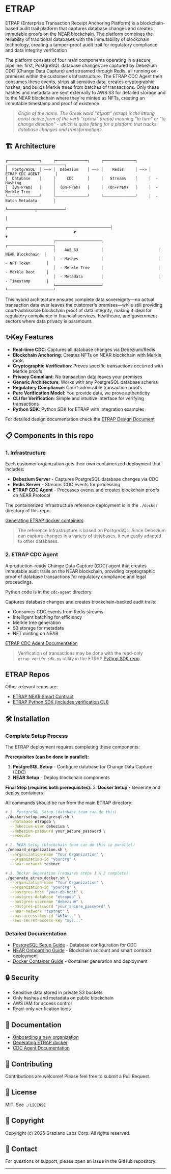 # ETRAP

ETRAP (Enterprise Transaction Receipt Anchoring Platform) is a blockchain-based audit trail platform 
that captures database changes and creates immutable proofs on the NEAR blockchain. The platform 
combines the reliability of traditional databases with the immutability of blockchain technology, 
creating a tamper-proof audit trail for regulatory compliance and data integrity verification

The platform consists of four main components operating in a secure pipeline: first, PostgreSQL database changes are captured by Debezium CDC (Change Data Capture) and streamed through Redis, all running on-premises within the customer's infrastructure. The ETRAP CDC Agent then consumes these events, strips all sensitive data, creates cryptographic hashes, and builds Merkle trees from batches of transactions. Only these hashes and metadata are sent externally to AWS S3 for detailed storage and to the NEAR blockchain where they're minted as NFTs, creating an immutable timestamp and proof of existence. 

> *Origin of the name. The Greek word "έτραπ" (etrap) is the strong aorist active form of the verb "τρέπω" (trepo) meaning "to turn" or "to change direction" - which is quite fitting for a platform that tracks database changes and transformations.*

## 🏗️ Architecture
```
┌──────────────┐     ┌──────────────┐     ┌──────────────┐     ┌─────────────────────────┐
│  PostgreSQL  │ ──> │  Debezium    │ ──> │    Redis     │ ──> │   ETRAP CDC AGENT       │
│  Database    │     │     CDC      │     │   Streams    │     │  - Hashing              │
│  (On-Prem)   │     │  (On-Prem)   │     │  (On-Prem)   │     │  - Merkle Tree          │
└──────────────┘     └──────────────┘     └──────────────┘     │  - Batch Metadata       │
                                                               └────────────┬────────────┘
                                                                            │ 
                              ┌─────────────────────────────────────────────┤
                              ▼                                             ▼
                     ┌────────────────────┐                        ┌────────────────────┐
                     │    AWS S3          │                        │   NEAR Blockchain  │
                     │  - Hashes          │                        │  - NFT Token       │
                     │  - Merkle Tree     │                        │  - Merkle Root     │
                     │  - Metadata        │                        │  - Timestamp       │
                     └────────────────────┘                        └────────────────────┘
```
This hybrid architecture ensures complete data sovereignty—no actual transaction data ever leaves the customer's premises—while still providing court-admissible blockchain proof of data integrity, making it ideal for regulatory compliance in financial services, healthcare, and government sectors where data privacy is paramount.

## ✨Key Features

- **Real-time CDC**: Captures all database changes via Debezium/Redis
- **Blockchain Anchoring**: Creates NFTs on NEAR blockchain with Merkle roots
- **Cryptographic Verification**: Proves specific transactions occurred with Merkle proofs
- **Privacy Compliant**: No transaction data leaves your premises
- **Generic Architecture**: Works with any PostgreSQL database schema
- **Regulatory Compliance**: Court-admissible transaction proofs
- **Pure Verification Model**: You provide data, we prove authenticity
- **CLI for Verification**: Simple and intuitive interface for verifying transactions
- **Python SDK**: Python SDK for ETRAP with integration examples

For detailed design documentation check the [ETRAP Design Document](etrap-design-document.md)

## 📋 Components in this repo

### 1. Infrastructure 

Each customer organization gets their own containerized deployment that includes:
- **Debezium Server** - Captures PostgreSQL database changes via CDC
- **Redis Server** - Streams CDC events for processing
- **ETRAP CDC Agent** - Processes events and creates blockchain proofs on NEAR Protocol 

The containerized infrastructure reference deployment is in the `./docker` directory of this repo. 

[Generating ETRAP docker containers](./docker/README.md)

>The reference infrastructure is based on PostgreSQL. Since Debezium can capture changes in a variety of databases, it
can easily adapted to other databases.

### 2. ETRAP CDC Agent 

A production-ready Change Data Capture (CDC) agent that creates immutable audit trails on the NEAR blockchain, providing cryptographic proof of database transactions for regulatory compliance and legal proceedings.

Python code is in the `cdc-agent` directory.

Captures database changes and creates blockchain-backed audit trails:
- Consumes CDC events from Redis streams
- Intelligent batching for efficiency
- Merkle tree generation
- S3 storage for metadata
- NFT minting on NEAR

[ETRAP CDC Agent Documentation](./cdc-agent/README_CDC.md)

> Verification of transactions may be done with the read-only `etrap_verify_sdk.py` utility in the ETRAP [Python SDK repo](https://github.com/marcoeg/etrap-sdk). 

## ETRAP Repos
Other relevant repos are:

- [ETRAP NEAR Smart Contract](https://github.com/marcoeg/etrap-notary)
- [ETRAP Python SDK (includes verification CLI)](https://github.com/marcoeg/etrap-sdk)

## 🛠️ Installation

### Complete Setup Process

The ETRAP deployment requires completing these components:

**Prerequisites (can be done in parallel):**
1. **PostgreSQL Setup** - Configure database for Change Data Capture (CDC)
2. **NEAR Setup** - Deploy blockchain components

**Final Step (requires both prerequisites):**
3. **Docker Setup** - Generate and deploy containers

All commands should be run from the main ETRAP directory:

```bash
# 1. PostgreSQL Setup (database team can do this)
./docker/setup-postgresql.sh \
  --database etrapdb \
  --debezium-user debezium \
  --debezium-password your_secure_password \
  --execute

# 2. NEAR Setup (blockchain team can do this in parallel)
./onboard_organization.sh \
  --organization-name "Your Organization" \
  --organization-id "yourorg" \
  --near-network testnet

# 3. Docker Generation (requires steps 1 & 2 complete)
./generate_etrap_docker.sh \
  --organization-name "Your Organization" \
  --organization-id "yourorg" \
  --postgres-host "your-db-host" \
  --postgres-database "etrapdb" \
  --postgres-username "debezium" \
  --postgres-password "your_secure_password" \
  --near-network "testnet" \
  --aws-access-key-id "AKIA..." \
  --aws-secret-access-key "xyz..."
```

### Detailed Documentation

- [PostgreSQL Setup Guide](./docker/README.md#postgresql-setup) - Database configuration for CDC
- [NEAR Onboarding Guide](./onboarding.md) - Blockchain account and smart contract deployment
- [Docker Container Guide](./docker/README.md) - Container generation and deployment


## 🔒 Security

- Sensitive data stored in private S3 buckets
- Only hashes and metadata on public blockchain
- AWS IAM for access control
- Read-only verification tools

## 📝 Documentation

- [Onboarding a new organization](./onboarding.md)
- [Generating ETRAP docker](./docker/README.md)
- [CDC Agent Documentation](./cdc-agent/README_CDC.md)

## 🤝 Contributing

Contributions are welcome! Please feel free to submit a Pull Request.


## 🪪 License

MIT. See `./LICENSE`


## 📄 Copyright

Copyright (c) 2025 Graziano Labs Corp. All rights reserved.


## 📧 Contact

For questions or support, please open an issue in the GitHub repository.

---
